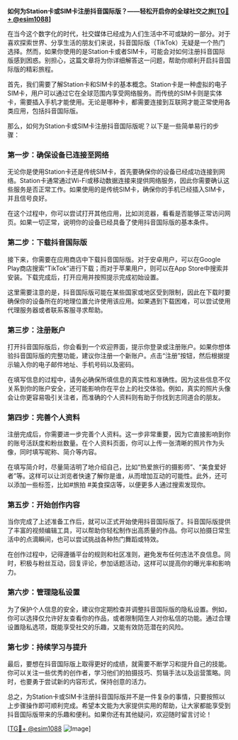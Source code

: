 **如何为Station卡或SIM卡注册抖音国际版？——轻松开启你的全球社交之旅[[TG💪+ @esim1088](https://t.me/s/esim1088)]**

在当今这个数字化的时代，社交媒体已经成为人们生活中不可或缺的一部分。对于喜欢探索世界、分享生活的朋友们来说，抖音国际版（TikTok）无疑是一个热门选择。然而，如果你使用的是Station卡或者SIM卡，可能会对如何注册抖音国际版感到困惑。别担心，这篇文章将为你详细解答这一问题，帮助你顺利开启抖音国际版的精彩旅程。

首先，我们需要了解Station卡和SIM卡的基本概念。Station卡是一种虚拟的电子SIM卡，用户可以通过它在全球范围内享受网络服务。而传统的SIM卡则是实体卡，需要插入手机才能使用。无论是哪种卡，都需要连接到互联网才能正常使用各类应用，包括抖音国际版。

那么，如何为Station卡或SIM卡注册抖音国际版呢？以下是一些简单易行的步骤：

### **第一步：确保设备已连接至网络**

无论你是使用Station卡还是传统SIM卡，首先要确保你的设备已经成功连接到网络。Station卡通常通过Wi-Fi或移动数据连接来提供网络服务，因此你需要确认这些服务是否正常工作。如果使用的是传统SIM卡，确保你的手机已经插入SIM卡，并且信号良好。

在这个过程中，你可以尝试打开其他应用，比如浏览器，看看是否能够正常访问网页。如果一切正常，说明你的设备已经具备了使用抖音国际版的基本条件。

### **第二步：下载抖音国际版**

接下来，你需要在应用商店中下载抖音国际版。对于安卓用户，可以在Google Play商店搜索“TikTok”进行下载；而对于苹果用户，则可以在App Store中搜索并安装。下载完成后，打开应用并按照提示完成初始设置。

这里需要注意的是，抖音国际版可能在某些国家或地区受到限制，因此在下载时要确保你的设备所在的地理位置允许使用该应用。如果遇到下载困难，可以尝试使用代理服务器或者联系客服寻求帮助。

### **第三步：注册账户**

打开抖音国际版后，你会看到一个欢迎界面，提示你登录或注册账户。如果你想体验抖音国际版的完整功能，建议你注册一个新账户。点击“注册”按钮，然后根据提示输入你的电子邮件地址、手机号码以及密码。

在填写信息的过程中，请务必确保所填信息的真实性和准确性。因为这些信息不仅关系到你的账户安全，还可能影响你在平台上的社交体验。例如，真实的照片头像会让你更容易吸引关注者，而准确的个人资料则有助于你找到志同道合的朋友。

### **第四步：完善个人资料**

注册完成后，你需要进一步完善个人资料。这一步非常重要，因为它直接影响到你的账号活跃度和粉丝数量。在个人资料页面，你可以上传一张清晰的照片作为头像，同时填写昵称、简介等内容。

在填写简介时，尽量简洁明了地介绍自己，比如“热爱旅行的摄影师”、“美食爱好者”等。这样可以让浏览者快速了解你是谁，从而增加互动的可能性。此外，还可以添加一些标签，比如#旅拍 #美食探店等，以便更多人通过搜索发现你。

### **第五步：开始创作内容**

当你完成了上述准备工作后，就可以正式开始使用抖音国际版了。抖音国际版提供了丰富的视频编辑工具，可以帮助你轻松制作出高质量的作品。你可以拍摄日常生活中的点滴瞬间，也可以尝试挑战各种热门舞蹈或特效。

在创作过程中，记得遵循平台的规则和社区准则，避免发布任何违法不良信息。同时，积极与粉丝互动，回复评论，参加话题活动，这样可以提高你的曝光率和影响力。

### **第六步：管理隐私设置**

为了保护个人信息的安全，建议你定期检查并调整抖音国际版的隐私设置。例如，你可以选择仅允许好友查看你的作品，或者限制陌生人对你私信的功能。通过合理设置隐私选项，既能享受社交的乐趣，又能有效防范潜在的风险。

### **第七步：持续学习与提升**

最后，要想在抖音国际版上取得更好的成绩，就需要不断学习和提升自己的技能。你可以关注一些优秀的创作者，学习他们的拍摄技巧、剪辑手法以及运营策略。同时，也要勇于尝试新的内容形式，保持创意的活力。

总之，为Station卡或SIM卡注册抖音国际版并不是一件复杂的事情，只要按照以上步骤操作即可顺利完成。希望本文能为大家提供实用的帮助，让大家都能享受到抖音国际版带来的乐趣和便利。如果你还有其他疑问，欢迎随时留言讨论！

[[TG💪+ @esim1088](https://t.me/s/esim1088) ![Image](https://i.postimg.cc/4NQfJmqS/Snipaste-2025-05-13-00-14-12.png)]